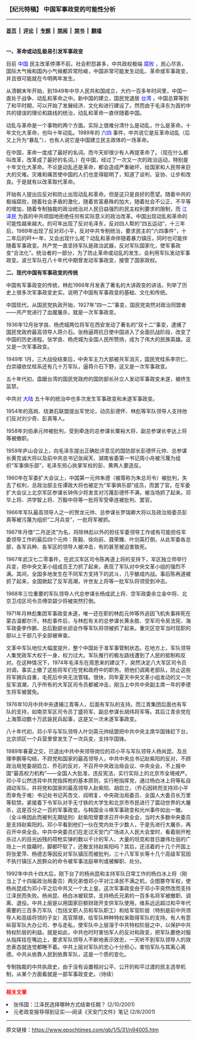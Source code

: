 ### 【纪元特稿】 中国军事政变的可能性分析

---

#### [首页](../../../..?n94005) &nbsp;|&nbsp; [评论](../../../../../epoch-comment?n94005) &nbsp;|&nbsp; [专题](../../../../../epoch-special?n94005) &nbsp;|&nbsp; [禁闻](../../../../../epoch-news?n94005) &nbsp;|&nbsp; [禁书](../../../../../books?n94005) &nbsp;|&nbsp; [翻墙](https://github.com/gfw-breaker/nogfw/blob/master/README.md?n94005)


<div class="post_content" id="artbody" itemprop="articleBody">
 <!-- article content begin -->
 <p>
  <font color="#ffffff">
   (http://www.epochtimes.com)
  </font>
  <br/>
  <b>
   一、革命或动乱极易引发军事政变
  </b>
 </p>
 <p>
  目前
  <ok href="http://www3.epochtimes.com/news/epochnews/main/2.html">
   <font color="blue">
    中国
   </font>
  </ok>
  民主改革停滞不前，社会积怨甚多，中共政权极端
  <ok href="http://www.dajiyuan.com/news/epochnews/news/Focus.asp?Focus_ID=315">
   <font color="blue">
    腐败
   </font>
  </ok>
  ，民心尽丧，国际大气候和国内小气候都异常险峻，中国非常可能发生动乱、革命或军事政变，并且很可能就在今明两年发生。
 </p>
 <p>
  从清朝末年开始，到1949年中华人民共和国成立，大约一百多年时间里，中国一直处于战争、动乱和革命之中。新中国的建立，国民党退居
  <ok href="http://www3.epochtimes.com/news/epochnews/main/3.html">
   <font color="blue">
    台湾
   </font>
  </ok>
  ，中国总算等到了和平时期，可以开始了发展经济、文化和进行建设了。然而由于毛泽东为首的中共的错误的理论和路线的统治，动乱和革命一直伴随着中国。
 </p>
 <p>
  动乱与革命是一个事物的两个方面。实际上很难分清什么是动乱，什么是革命。十年文化大革命，也叫十年动乱。1989年的
  <ok href="https://www.epochtimes.com/news/epochnews/news/Focus.asp?Focus_ID=1102">
   <font color="blue">
    六四
   </font>
  </ok>
  事件，中共说它是反革命动乱（后又上升为“暴乱”），也有人说它是中国建立民主政体的一场革命。
 </p>
 <p>
  在中国，革命一度成了最好的名词。而今天却很少有人再提革命了。（现在什么都叫改革，改革成了最好的名词。）在中国，经过了一次又一次的政治运动，特别是十年文化大革命。不论是动乱还是革命，都会造成严重破坏，给国家和人民带来巨大的灾难。灾难和痛苦使中国的人们也变得聪明了，知道了谈判、妥协、让步和改良。于是就有以改革取代革命。
 </p>
 <p>
  开始有人提出应反对和防止出现动乱和革命。但是这只是良好的愿望。随着中共的极端腐败，随着社会矛盾的激化，随着贫富悬殊的加大，随着社会不公正、不平等的增加，随着专制独裁的政治统治对人民日益强烈的民主权利要求的限制，而
  <ok href="http://www1.epochtimes.com/news/epochnews/news/Focus.asp?Focus_ID=801">
   <font color="blue">
    江泽民
   </font>
  </ok>
  为首的中共顽固地拒绝任何有实际意义的政治改革。中国出现动乱和革命的可能性越来越大。的可年出现了反对毛泽东，反对四人帮的“四五运动”，十三年后，1989年出现了反对邓小平，反对中共专制统治，要求民主的“六四事件”，十二年后的旰年，又会出现什么呢？动乱和革命伴随着暴力镇压，同时也可能伴随着军事政变。共产党一直坚持军队是政治武器，反对军队国家化，使军事政变“合法化”。统治者的一部分，为了防止革命或动乱的发生，会利用军队发动军事政变。波兰军队在八十年代中期曾发动军事政变，接管了国家政权。
 </p>
 <p>
  <b>
   二、现代中国有军事政变的传统
  </b>
 </p>
 <p>
  中国有军事政变的传统，林彪1966年月发表了著名的大讲政变的讲话，列举了历史上很多次军事政变史实。说明了中国有军事政变的基础、文化和传统。
 </p>
 <p>
  中国现代，从国民党执政开始，1927年“四一二”事变，国民党突然对政治同盟者——共产党进行了血腥屠杀，就是一次军事政变。
 </p>
 <p>
  1936年12月张学良、杨虎城两位将军在西安发动了著名的“双十二”事变，逮捕了国民党政府最高领导人蒋介石。张杨逼蒋抗日使中国进入了全面抗战阶段，改变了中国的历史进程。张学良、杨虎城为全国人民所赞扬，成为了伟大的民族英雄。这又是一次军事政变。
 </p>
 <p>
  1949年 1月，三大战役结束后，中央军主力大部被共军消灭，国民党桂系李宗仁、白崇禧依仗桂系还有几十万军队，逼蒋介石下野，这又是一次军事政变。
 </p>
 <p>
  五十年代初，盘踞台湾的国民党政府的国防部长孙立人发动军事政变未遂，被终生监禁。
 </p>
 <p>
  中共对
  <ok href="http://www3.epochtimes.com/news/epochnews/main/2.html">
   <font color="blue">
    大陆
   </font>
  </ok>
  五十年的统治中也多次发生军事政变和未遂军事政变。
 </p>
 <p>
  1954年的高岗、绕漱石联盟提出军党论，动员彭德怀、林彪等军队领导人支持他们反对刘少奇、彭真等人。
 </p>
 <p>
  1958年刘伯承元帅被批判，受到牵连的总参谋长粟裕大将、副总参谋长李达上将等被撤职。
 </p>
 <p>
  1959年庐山会议上，向毛泽东提出正确批评意见的国防部长彭德怀元帅、总参谋长黄克诚大将以及前中共总书记张闻天、湖南省委第一书记周小舟被污蔑为组织“军事俱乐部”，毛泽东担心执掌军权的彭、黄两人要造反。
 </p>
 <p>
  1960年在军委扩大会议上，中国第一元帅朱德（被尊称为朱总司令）被批判，失去了权利，总政治部主任谭政大将也被定为“军事俱乐部”成员，而罢了官。在军委扩大会议上北京军区参谋长钟伟少将发言对污蔑彭德怀不满，被当场抓了起来。邓华上将、洪学智上将、万毅中将等一批将军受牵连被批判、罢官。
 </p>
 <p>
  1966年军队最高领导人之一的贺龙元帅、总参谋长罗瑞卿大将以及政治局委员彭真等被污蔑为组织“二月兵变”，一批将军被抓。
 </p>
 <p>
  1967年月借“二月逆流”为名，将除林彪以外的担任军委领导工作或有可能担任军委领导工作的最后四个元帅：陈毅、徐向前、聂荣臻、叶剑英打倒，从此军委各总部，各军兵种、各军区的领导人被冲击，有的甚至被迫害致死。
 </p>
 <p>
  1967年武汉七二零事件，在武汉军区司令陈再道上将的支持下，军区独立师举行兵变，把中央文革小组成员王力抓了起来，表现了军队对中央文革小组的强烈不满。其间，全国多地发生在不同军方支持下的武斗，几乎酿成内战。事后陈再道被抓了起来，全国掀起了反军高潮，许世友上将等一批军队将领受到冲击。
 </p>
 <p>
  1968年三位重要的军队领导人代总参谋长杨成武上将、空军政委余立金中将、北京卫戍区司令员傅崇碧少将被突然打倒。
 </p>
 <p>
  1971年月林彪集团军事政变未遂，唯一还在职的林彪元帅等外逃因飞机失事摔死在蒙古温都尔汗。林彪事件后，与林彪有关的总参谋长黄永胜、空军司令吴法宪、海军政委李作鹏、总后勤部长邱会作等军队将领被抓了起来。重灾区空军当时现职的部以上干部几乎全部被审查。
 </p>
 <p>
  文革中军队地位大幅度提升，整个中国处于准军事管制状态。在地方上，军队领导人集党政军大权于一身，权力过大。军队推行的极左路线遭到了人民的抵制和反对。在这种情况下，1974年毛泽东在周恩来的建议下，突然决定八大军区司令员对调，事实上撤了这些将军们在党和政府中的职务。把他们调离老部队，防止这些将军拥兵自重，毛死后中央无法管辖。很快，同年夏天中央文革小组发动的又一次反军浪潮，几乎所有的大军区司令员都被冲击，刚当上中共中央副主席一年的李德生将军被罢免。
 </p>
 <p>
  1976年10月中共中央逮捕江青等人，后面有军队的支持。而江青集团后面也有军队的支持，如南京军区司令员丁盛将军、副总参谋长胡炜将军等。其后江青余党在上海策动数十万武装民兵起事，这是又一次未遂军事政变。
 </p>
 <p>
  八十年代初，邓小平与军队领导人叶剑英元帅结盟把中共中央主席华国锋赶下台，北京郊区一个兵营里曾发生了一次兵变，支持华国锋。
 </p>
 <p>
  1989年春夏之交，已退出中共中央领导岗位的邓小平与军队领导人杨尚昆、及总理李鹏等勾结，不顾党和国家的最高领导人，中共中央总书记赵紫阳的反对，不顾政治局党委胡启立、乔石的反对，不召开中央政治局会议、中央全会，不上报中国“最高权力机构”——全国人大批准，违反宪法，实行实际上的北京市全境戒严。邓小平公然违背中共党指挥枪的基本原则，实行枪指挥党，通过杨白冰上将等私自调动军队，并将党和国家的最高领导人赵紫阳、胡启立，（乔石因转而支持邓小平而幸免于难）书记处书记芮杏文、阎明复，中央政治局委员、全国人大委员长万里等软禁。紧接着下令军队对手无寸铁的大学生和北京市市民进行了震动世界的大屠杀，这是百分之一百的军事政变。与韩国全斗唤军事政变和光州事件如出一辙。（全斗唤因此而被判无期徒刑）赵紫阳曾要求召开中央全会，当时大多数中央委员是支持赵紫阳的。邓小平看到他们一伙在党内处于少数人，于是先进行大屠杀，再召开中央全会。中共中央委员们在走过天安门广场进入人民大会堂时，看着刚开枪杀过人的目光凶残的荷枪实弹的数以千计的军人、大量的坦克和昔日雄伟壮丽的广场上一片狼藉时，脚都吓软了，还敢支持赵紫阳吗？其后，还活着的十几个开国上将张爱萍、杨德志等因反对军队镇压而被批判，三十八军军长等十几个高级军官因不执行镇压人民群众的命令被军事法庭审判或被解职、处分。
 </p>
 <p>
  1992年中共十四大后，刚下台了的杨尚昆和主持军队日常工作的杨白冰上将（刚当上了十四届政治局委员）两兄弟借邓小平对江泽民不满之机，企图篡夺军权，使杨尚昆成为邓小平之后中共又一个太上皇。这次军事政变由于邓小平突然改而支持江泽民而失败。杨尚昆、杨白冰被软禁，支持杨氏兄弟的一百多名将军被撤职、调离、退役。中共上层是以用国家巨额财政开支供军队使用，维系远远超过和平年代需要的三百多万军队（包括文职人员和军队职工）和给军官阶层（特别是前中共领导人和高级将领的子女）高官厚禄，给军队种种特权来取得军队的支持。有人有意纵容军队大办公司、参与走私，使军队中上层溶于中共特权阶层之中，以保护中共特权阶层的利益。就是如此，中共也时时害怕军人的反对和政变，把军队要绝对服从指挥挂在嘴边上，要求军队领导人不断地表示效忠，一天听不到军队领导人的效忠表态就连觉都睡不着。中共上层对军队的忠心十分担心，害怕军队与其离心离德。中共从依靠人民到依靠军队，这是一个质的变化。
 </p>
 <p>
  专制独裁的中共执政史，由于没有设置相对公平、公开的和平过渡的民主选举机制，从某个方面看就是一部军事政变史。（待续）
  <font color="#ffffff">
   (http://www.dajiyuan.com)
  </font>
 </p>
 <hr/>
 <p>
  <b>
   <font color="red">
    相关文章
   </font>
  </b>
  <br/>
 </p>
 <li>
  <ok href="newscontent.asp?ID=45914" target="_blank">
   张伟国：江泽民选择哪种方式结束任期？
  </ok>
  (2/10/2001)
  <li>
   <ok href="newscontent.asp?ID=45125" target="_blank">
    元老政变报导得到证实──阅读《天安门文件》笔记
   </ok>
   (2/8/2001)
   <br/>
   <!-- article content end -->
   <div id="below_article_ad">
   </div>
  </li>
 </li>
</div>


---

原文链接：https://www.epochtimes.com/gb/1/5/31/n94005.htm